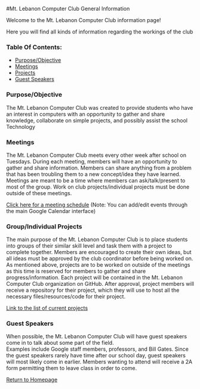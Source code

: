 #Mt. Lebanon Computer Club General Information

Welcome to the Mt. Lebanon Computer Club information page!

Here you will find all kinds of information regarding the workings of the club

<h3>Table Of Contents:</h3>
<ul>
<li><a href="#Purpose/Objective">Purpose/Objective</a></li>
<li><a href="#Meetings">Meetings</a></li>
<li><a href="#Projects">Projects</a></li>
<li><a href="#Guest Speakers">Guest Speakers</a></li>
</ul>

<h3 id="Purpose/Objective">Purpose/Objective</h3>

The Mt. Lebanon Computer Club was created to provide students who have an interest in computers with an opportunity to 
gather and share knowledge, collaborate on simple projects, and possibly assist the school Technology 

<h3 id="Meetings">Meetings</h3>

The Mt. Lebanon Computer Club meets every other week after school on Tuesdays.  During each meeting, members will have an
opportunity to gather and share information.  Members can share anything from a problem that has been troubling them to a 
new concept/idea they have learned.  Meetings are meant to be a time where members can ask/talk/present to most of the
group.  Work on club projects/individual projects must be done outside of these meetings. 

<a href="https://www.google.com/calendar/embed?src=mtlstudents.net_16fv6t3c9hpduv7fj8i4eopa7k%40group.calendar.google.com&ctz=America/New_York 
">Click here for a meeting schedule</a> (Note: You can add/edit events through the main Google Calendar interface)

<h3 id="Projects">Group/Individual Projects</h3>

The main purpose of the Mt. Lebanon Computer Club is to place students into groups of their similar skill level and task them
with a project to complete together.  Members are encouraged to create their own ideas, but all ideas must be
approved by the club coordinator before being worked on.  As mentioned above, projects are to be worked on outside of the
meetings as this time is reserved for members to gather and share progress/information.  Each project will be contained in 
the Mt. Lebanon Computer Club organization on GitHub.  After approval, project members will receive a repository for their
project, which they will use to host all the necessary files/resources/code for their project.  

<a href="">Link to the list of current projects</a>

<h3 id="Guest Speakers">Guest Speakers</h3>

When possible, the Mt. Lebanon Computer Club will have guest speakers come in to talk about some part of the field.  
Examples include Google staff members, professors, and Bill Gates.  Since the guest speakers rarely have time after our 
school day, guest speakers will most likely come in earlier.  Members wanting to attend will receive a 2A form permitting
them to leave class in order to come.  

<a href="https://github.com/MtLebanonComputerClub/Home-Repository/">Return to Homepage</a>
